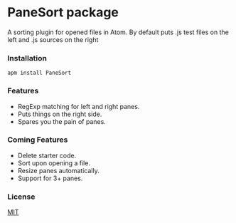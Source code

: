 # PaneSort package

A sorting plugin for opened files in Atom.
By default puts .js test files on the left and .js sources on the right  

### Installation

```
apm install PaneSort
```

### Features

* RegExp matching for left and right panes.
* Puts things on the right side.
* Spares you the pain of panes.  

### Coming Features
* Delete starter code.
* Sort upon opening a file.
* Resize panes automatically.
* Support for 3+ panes.
### License

[MIT](./LICENSE)
